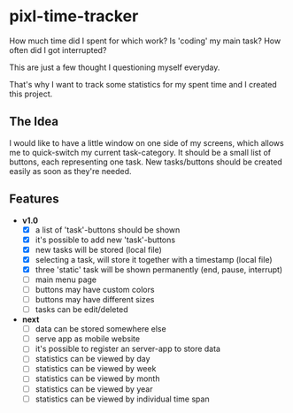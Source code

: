 # pixl-time-tracker

How much time did I spent for which work? Is 'coding' my main task? How often did I got interrupted?

This are just a few thought I questioning myself everyday.

That's why I want to track some statistics for my spent time and I created this project.

## The Idea

I would like to have a little window on one side of my screens, which allows me to quick-switch my current task-category. It should be a small list of buttons, each representing one task. New tasks/buttons should be created easily as soon as they're needed.

## Features

-  **v1.0**
   -  [x] a list of 'task'-buttons should be shown
   -  [x] it's possible to add new 'task'-buttons
   -  [x] new tasks will be stored (local file)
   -  [x] selecting a task, will store it together with a timestamp (local file)
   -  [x] three 'static' task will be shown permanently (end, pause, interrupt)
   -  [ ] main menu page
   -  [ ] buttons may have custom colors
   -  [ ] buttons may have different sizes
   -  [ ] tasks can be edit/deleted
-  **next**
   -  [ ] data can be stored somewhere else
   -  [ ] serve app as mobile website
   -  [ ] it's possible to register an server-app to store data
   -  [ ] statistics can be viewed by day
   -  [ ] statistics can be viewed by week
   -  [ ] statistics can be viewed by month
   -  [ ] statistics can be viewed by year
   -  [ ] statistics can be viewed by individual time span
